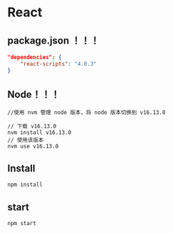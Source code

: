 # React



## package.json ！！！

```json
"dependencies": {
	"react-scripts": "4.0.3"
}
```



## Node！！！

```basic
//使用 nvm 管理 node 版本，将 node 版本切换到 v16.13.0

// 下载 v16.13.0
nvm install v16.13.0
// 使用该版本
nvm use v16.13.0
```



## Install

```bash
npm install
```



## start

```bash
npm start
```
